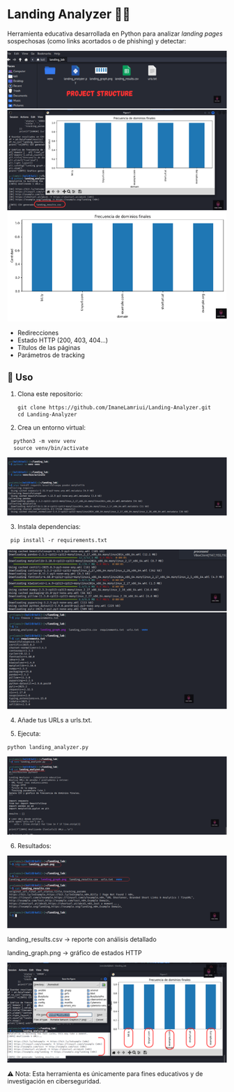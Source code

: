 # Landing Analyzer 🕵️‍♂️

Herramienta educativa desarrollada en Python para analizar *landing pages* sospechosas (como links acortados o de phishing) y detectar:

<img src="images/1Project-Structure.png">

<img src="images/2graph.png">

<img src="images/landing_graph.png">

- Redirecciones
- Estado HTTP (200, 403, 404…)
- Títulos de las páginas
- Parámetros de tracking


## 🚀 Uso
1. Clona este repositorio:
   ```
   git clone https://github.com/ImaneLamriui/Landing-Analyzer.git
   cd Landing-Analyzer
   ```
2. Crea un entorno virtual:
 ```
   python3 -m venv venv
   source venv/bin/activate
 ```
<img src="images/3requirements.png">

3. Instala dependencias:
   
 ```
  pip install -r requirements.txt
 ```

<img src="images/4requirements.png">

<img src="images/requierments.png">

4. Añade tus URLs a urls.txt.

5. Ejecuta:
 ```
python landing_analyzer.py

```
<img src="images/5landingscript.png">  

6. Resultados:

<img src="images/6csv.png">

landing_results.csv → reporte con análisis detallado

landing_graph.png → gráfico de estados HTTP

<img src="images/finalResult.png">

⚠️ Nota: Esta herramienta es únicamente para fines educativos y de investigación en ciberseguridad.
   
